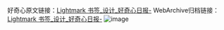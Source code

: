 好奇心原文链接：[Lightmark 书签_设计_好奇心日报-](https://www.qdaily.com/articles/5287.html)
WebArchive归档链接：[Lightmark 书签_设计_好奇心日报-](http://web.archive.org/web/20190623164416/https://www.qdaily.com/articles/5287.html)
![image](http://ww3.sinaimg.cn/large/007d5XDply1g3wgw6bd5rj30u02zin3q)